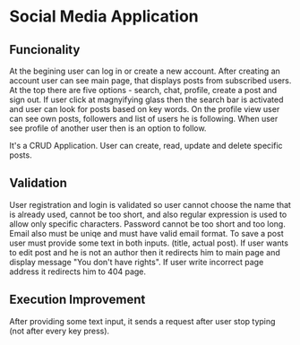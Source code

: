 # Social Media Application


## Funcionality
At the begining user can log in or create a new account. After creating an account user can see main page, that displays posts from subscribed users.
At the top there are five options - search, chat, profile, create a post and sign out.  If user click at magnyifying glass then the search bar is activated and user can look for posts based on key words.
On the profile view user can see own posts, followers and list of users he is following. When user see profile of another user then is an option to follow.

It's a CRUD Application. User can create, read, update and delete specific posts.

## Validation
User registration and login is validated so user cannot choose the name that is already used, cannot be too short, and also regular expression is used to allow only specific characters.
Password cannot be too short and too long. Email also must be uniqe and must have valid email format. To save a post user must provide some text in both inputs. (title, actual post).
If user wants to edit post and he is not an author then it redirects him to main page and display message "You don't have rights".
If user write incorrect page address it redirects him to 404 page.
## Execution Improvement
After providing some text input, it sends a request after user stop typing (not after every key press).
